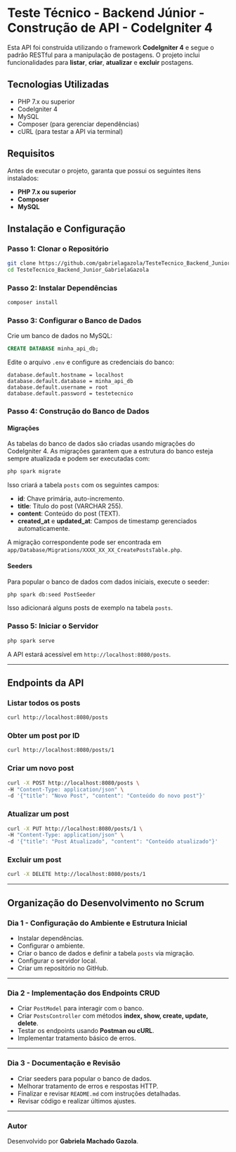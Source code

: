 # Teste Técnico - Backend Júnior - Construção de API - CodeIgniter 4

Esta API foi construída utilizando o framework **CodeIgniter 4** e segue o padrão RESTful para a manipulação de postagens. O projeto inclui funcionalidades para **listar**, **criar**, **atualizar** e **excluir** postagens.

## Tecnologias Utilizadas

- PHP 7.x ou superior
- CodeIgniter 4
- MySQL
- Composer (para gerenciar dependências)
- cURL (para testar a API via terminal)

## Requisitos

Antes de executar o projeto, garanta que possui os seguintes itens instalados:

- **PHP 7.x ou superior**
- **Composer**
- **MySQL**

## Instalação e Configuração

### Passo 1: Clonar o Repositório

```bash
git clone https://github.com/gabrielagazola/TesteTecnico_Backend_Junior_GabrielaGazola
cd TesteTecnico_Backend_Junior_GabrielaGazola
```

### Passo 2: Instalar Dependências

```bash
composer install
```

### Passo 3: Configurar o Banco de Dados

Crie um banco de dados no MySQL:

```sql
CREATE DATABASE minha_api_db;
```

Edite o arquivo `.env` e configure as credenciais do banco:

```
database.default.hostname = localhost
database.default.database = minha_api_db
database.default.username = root
database.default.password = testetecnico
```

### Passo 4: Construção do Banco de Dados

#### Migrações
As tabelas do banco de dados são criadas usando migrações do CodeIgniter 4. As migrações garantem que a estrutura do banco esteja sempre atualizada e podem ser executadas com:

```bash
php spark migrate
```

Isso criará a tabela `posts` com os seguintes campos:

- **id**: Chave primária, auto-incremento.
- **title**: Título do post (VARCHAR 255).
- **content**: Conteúdo do post (TEXT).
- **created_at** e **updated_at**: Campos de timestamp gerenciados automaticamente.

A migração correspondente pode ser encontrada em `app/Database/Migrations/XXXX_XX_XX_CreatePostsTable.php`.

#### Seeders
Para popular o banco de dados com dados iniciais, execute o seeder:

```bash
php spark db:seed PostSeeder
```

Isso adicionará alguns posts de exemplo na tabela `posts`.

### Passo 5: Iniciar o Servidor

```bash
php spark serve
```

A API estará acessível em `http://localhost:8080/posts`.

---

## Endpoints da API

### Listar todos os posts

```bash
curl http://localhost:8080/posts
```

### Obter um post por ID

```bash
curl http://localhost:8080/posts/1
```

### Criar um novo post

```bash
curl -X POST http://localhost:8080/posts \
-H "Content-Type: application/json" \
-d '{"title": "Novo Post", "content": "Conteúdo do novo post"}'
```

### Atualizar um post

```bash
curl -X PUT http://localhost:8080/posts/1 \
-H "Content-Type: application/json" \
-d '{"title": "Post Atualizado", "content": "Conteúdo atualizado"}'
```

### Excluir um post

```bash
curl -X DELETE http://localhost:8080/posts/1
```

---

## Organização do Desenvolvimento no Scrum 

### **Dia 1 - Configuração do Ambiente e Estrutura Inicial**
- Instalar dependências.
- Configurar o ambiente.
- Criar o banco de dados e definir a tabela `posts` via migração.
- Configurar o servidor local.
- Criar um repositório no GitHub.

---

### **Dia 2 - Implementação dos Endpoints CRUD**
- Criar `PostModel` para interagir com o banco.  
- Criar `PostsController` com métodos **index, show, create, update, delete**.  
- Testar os endpoints usando **Postman ou cURL**.  
- Implementar tratamento básico de erros.  

---

### **Dia 3 - Documentação e Revisão**
- Criar seeders para popular o banco de dados.  
- Melhorar tratamento de erros e respostas HTTP.  
- Finalizar e revisar `README.md` com instruções detalhadas.  
- Revisar código e realizar últimos ajustes. 

---

### Autor

Desenvolvido por **Gabriela Machado Gazola**.

